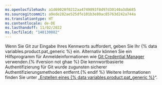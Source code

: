 ```yaml
---
ms.openlocfilehash: a1d69020f0212aa4749893f8d97d30140a3db685
ms.sourcegitcommit: a9ede282ae525dfe101b3e80ac85763d242a744a
ms.translationtype: HT
ms.contentlocale: de-DE
ms.lasthandoff: 11/02/2022
ms.locfileid: "148130882"
---
```

Wenn Sie Git zur Eingabe Ihres Kennworts auffordert, geben Sie Ihr {% data variables.product.pat_generic %} ein. Alternativ können Sie ein Hilfsprogramm für Anmeldeinformationen wie [Git Credential Manager](https://github.com/GitCredentialManager/git-credential-manager/blob/main/README.md) verwenden.{% ifversion not ghae %} Die kennwortbasierte Authentifizierung für Git wurde zugunsten sicherer Authentifizierungsmethoden entfernt.{% endif %} Weitere Informationen finden Sie unter „[Erstellen eines {% data variables.product.pat_generic %}](/authentication/keeping-your-account-and-data-secure/creating-a-personal-access-token)“.
